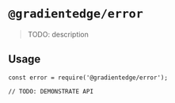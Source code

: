 # `@gradientedge/error`

> TODO: description

## Usage

```
const error = require('@gradientedge/error');

// TODO: DEMONSTRATE API
```
